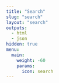 ```yaml
---
title: "Search"
slug: "search"
layout: "search"
outputs:
  - html
  - json
hidden: true
menu:
  main:
    weight: -60
    params:
      icon: search
---
```

